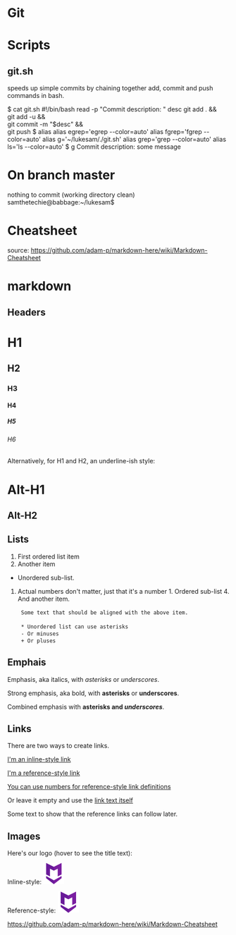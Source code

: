 Git 
===

Scripts
=======

git.sh
------
speeds up simple commits by chaining together add, commit and push commands in bash.

$ cat git.sh
#!/bin/bash
read -p "Commit description: " desc
git add . && \
git add -u && \
git commit -m "$desc" && \
git push
$ alias
alias egrep='egrep --color=auto'
alias fgrep='fgrep --color=auto'
alias g='~/lukesam/./git.sh'
alias grep='grep --color=auto'
alias ls='ls --color=auto'
$ g
Commit description: some message
# On branch master
nothing to commit (working directory clean)
samthetechie@babbage:~/lukesam$ 



Cheatsheet
==========
source: https://github.com/adam-p/markdown-here/wiki/Markdown-Cheatsheet


markdown
========

Headers
------

# H1
## H2
### H3
#### H4
##### H5
###### H6

Alternatively, for H1 and H2, an underline-ish style:

Alt-H1
======

Alt-H2
------

Lists
-----
1. First ordered list item
2. Another item
  * Unordered sub-list. 
  1. Actual numbers don't matter, just that it's a number
    1. Ordered sub-list
    4. And another item.  
       
          Some text that should be aligned with the above item.

          * Unordered list can use asterisks
          - Or minuses
          + Or pluses

Emphais
-----
Emphasis, aka italics, with *asterisks* or _underscores_.

Strong emphasis, aka bold, with **asterisks** or __underscores__.

Combined emphasis with **asterisks and _underscores_**.

Links
-----
There are two ways to create links.

[I'm an inline-style link](https://www.google.com)

[I'm a reference-style link][Arbitrary case-insensitive reference text]

[You can use numbers for reference-style link definitions][1]

Or leave it empty and use the [link text itself][]

Some text to show that the reference links can follow later.

[arbitrary case-insensitive reference text]: https://www.mozilla.org
[1]: http://slashdot.org
[link text itself]: http://www.reddit.com

Images
-----
Here's our logo (hover to see the title text):

Inline-style: 
![alt text](https://github.com/adam-p/markdown-here/raw/master/src/common/images/icon48.png "Logo Title Text 1")

Reference-style: 
![alt text][logo]

[logo]: https://github.com/adam-p/markdown-here/raw/master/src/common/images/icon48.png "Logo Title Text 2"

https://github.com/adam-p/markdown-here/wiki/Markdown-Cheatsheet

